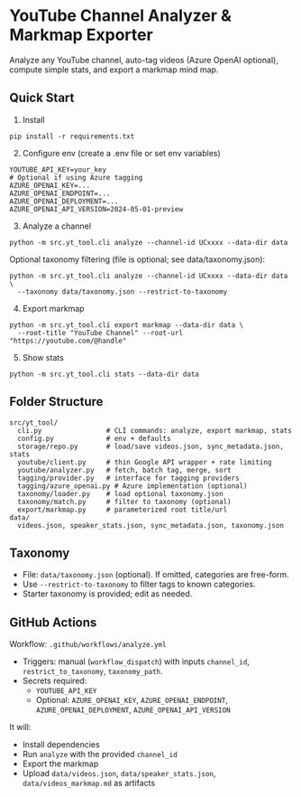 # YouTube Channel Analyzer & Markmap Exporter

Analyze any YouTube channel, auto-tag videos (Azure OpenAI optional), compute simple stats, and export a markmap mind map.

## Quick Start

1) Install

```
pip install -r requirements.txt
```

2) Configure env (create a .env file or set env variables)

```
YOUTUBE_API_KEY=your_key
# Optional if using Azure tagging
AZURE_OPENAI_KEY=...
AZURE_OPENAI_ENDPOINT=...
AZURE_OPENAI_DEPLOYMENT=...
AZURE_OPENAI_API_VERSION=2024-05-01-preview
```

3) Analyze a channel

```
python -m src.yt_tool.cli analyze --channel-id UCxxxx --data-dir data
```

Optional taxonomy filtering (file is optional; see data/taxonomy.json):

```
python -m src.yt_tool.cli analyze --channel-id UCxxxx --data-dir data \
  --taxonomy data/taxonomy.json --restrict-to-taxonomy
```

4) Export markmap

```
python -m src.yt_tool.cli export markmap --data-dir data \
  --root-title "YouTube Channel" --root-url "https://youtube.com/@handle"
```

5) Show stats

```
python -m src.yt_tool.cli stats --data-dir data
```

## Folder Structure

```
src/yt_tool/
  cli.py                # CLI commands: analyze, export markmap, stats
  config.py             # env + defaults
  storage/repo.py       # load/save videos.json, sync_metadata.json, stats
  youtube/client.py     # thin Google API wrapper + rate limiting
  youtube/analyzer.py   # fetch, batch tag, merge, sort
  tagging/provider.py   # interface for tagging providers
  tagging/azure_openai.py # Azure implementation (optional)
  taxonomy/loader.py    # load optional taxonomy.json
  taxonomy/match.py     # filter to taxonomy (optional)
  export/markmap.py     # parameterized root title/url
data/
  videos.json, speaker_stats.json, sync_metadata.json, taxonomy.json
```

## Taxonomy

- File: `data/taxonomy.json` (optional). If omitted, categories are free-form.
- Use `--restrict-to-taxonomy` to filter tags to known categories.
- Starter taxonomy is provided; edit as needed.

## GitHub Actions

Workflow: `.github/workflows/analyze.yml`

- Triggers: manual (`workflow_dispatch`) with inputs `channel_id`, `restrict_to_taxonomy`, `taxonomy_path`.
- Secrets required:
  - `YOUTUBE_API_KEY`
  - Optional: `AZURE_OPENAI_KEY`, `AZURE_OPENAI_ENDPOINT`, `AZURE_OPENAI_DEPLOYMENT`, `AZURE_OPENAI_API_VERSION`

It will:
- Install dependencies
- Run `analyze` with the provided `channel_id`
- Export the markmap
- Upload `data/videos.json`, `data/speaker_stats.json`, `data/videos_markmap.md` as artifacts